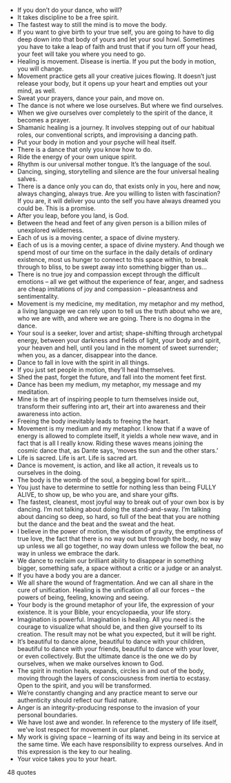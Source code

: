  - If you don’t do your dance, who will?
 - It takes discipline to be a free spirit.
 - The fastest way to still the mind is to move the body.
 - If you want to give birth to your true self, you are going to have to dig deep down into that body of yours and let your soul howl. Sometimes you have to take a leap of faith and trust that if you turn off your head, your feet will take you where you need to go.
 - Healing is movement. Disease is inertia. If you put the body in motion, you will change.
 - Movement practice gets all your creative juices flowing. It doesn’t just release your body, but it opens up your heart and empties out your mind, as well.
 - Sweat your prayers, dance your pain, and move on.
 - The dance is not where we lose ourselves. But where we find ourselves.
 - When we give ourselves over completely to the spirit of the dance, it becomes a prayer.
 - Shamanic healing is a journey. It involves stepping out of our habitual roles, our conventional scripts, and improvising a dancing path.
 - Put your body in motion and your psyche will heal itself.
 - There is a dance that only you know how to do.
 - Ride the energy of your own unique spirit.
 - Rhythm is our universal mother tongue. It’s the language of the soul.
 - Dancing, singing, storytelling and silence are the four universal healing salves.
 - There is a dance only you can do, that exists only in you, here and now, always changing, always true. Are you willing to listen with fascination? If you are, it will deliver you unto the self you have always dreamed you could be. This is a promise.
 - After you leap, before you land, is God.
 - Between the head and feet of any given person is a billion miles of unexplored wilderness.
 - Each of us is a moving center, a space of divine mystery.
 - Each of us is a moving center, a space of divine mystery. And though we spend most of our time on the surface in the daily details of ordinary existence, most us hunger to connect to this space within, to break through to bliss, to be swept away into something bigger than us...
 - There is no true joy and compassion except through the difficult emotions – all we get without the experience of fear, anger, and sadness are cheap imitations of joy and compassion – pleasantness and sentimentality.
 - Movement is my medicine, my meditation, my metaphor and my method, a living language we can rely upon to tell us the truth about who we are, who we are with, and where we are going. There is no dogma in the dance.
 - Your soul is a seeker, lover and artist; shape-shifting through archetypal energy, between your darkness and fields of light, your body and spirit, your heaven and hell, until you land in the moment of sweet surrender; when you, as a dancer, disappear into the dance.
 - Dance to fall in love with the spirit in all things.
 - If you just set people in motion, they’ll heal themselves.
 - Shed the past, forget the future, and fall into the moment feet first.
 - Dance has been my medium, my metaphor, my message and my meditation.
 - Mine is the art of inspiring people to turn themselves inside out, transform their suffering into art, their art into awareness and their awareness into action.
 - Freeing the body inevitably leads to freeing the heart.
 - Movement is my medium and my metaphor. I know that if a wave of energy is allowed to complete itself, it yields a whole new wave, and in fact that is all I really know. Riding these waves means joining the cosmic dance that, as Dante says, ‘moves the sun and the other stars.’
 - Life is sacred. Life is art. Life is sacred art.
 - Dance is movement, is action, and like all action, it reveals us to ourselves in the doing.
 - The body is the womb of the soul, a begging bowl for spirit...
 - You just have to determine to settle for nothing less than being FULLY ALIVE, to show up, be who you are, and share your gifts.
 - The fastest, cleanest, most joyful way to break out of your own box is by dancing. I’m not talking about doing the stand-and-sway. I’m talking about dancing so deep, so hard, so full of the beat that you are nothing but the dance and the beat and the sweat and the heat.
 - I believe in the power of motion, the wisdom of gravity, the emptiness of true love, the fact that there is no way out but through the body, no way up unless we all go together, no way down unless we follow the beat, no way in unless we embrace the dark.
 - We dance to reclaim our brilliant ability to disappear in something bigger, something safe, a space without a critic or a judge or an analyst.
 - If you have a body you are a dancer.
 - We all share the wound of fragmentation. And we can all share in the cure of unification. Healing is the unification of all our forces – the powers of being, feeling, knowing and seeing.
 - Your body is the ground metaphor of your life, the expression of your existence. It is your Bible, your encyclopaedia, your life story.
 - Imagination is powerful. Imagination is healing. All you need is the courage to visualize what should be, and then give yourself to its creation. The result may not be what you expected, but it will be right.
 - It’s beautiful to dance alone, beautiful to dance with your children, beautiful to dance with your friends, beautiful to dance with your lover, or even collectively. But the ultimate dance is the one we do by ourselves, when we make ourselves known to God.
 - The spirit in motion heals, expands, circles in and out of the body, moving through the layers of consciousness from inertia to ecstasy. Open to the spirit, and you will be transformed.
 - We’re constantly changing and any practice meant to serve our authenticity should reflect our fluid nature.
 - Anger is an integrity-producing response to the invasion of your personal boundaries.
 - We have lost awe and wonder. In reference to the mystery of life itself, we’ve lost respect for movement in our planet.
 - My work is giving space – learning of its way and being in its service at the same time. We each have responsibility to express ourselves. And in this expression is the key to our healing.
 - Your voice takes you to your heart.

48 quotes